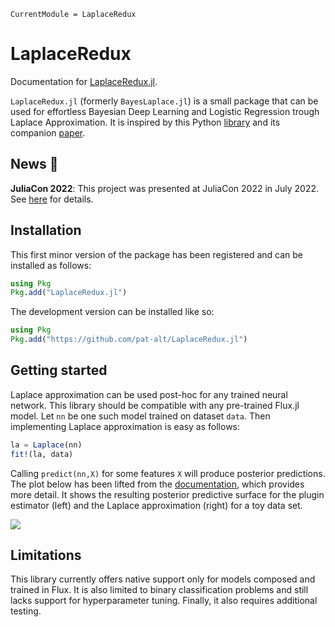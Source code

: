 
``` @meta
CurrentModule = LaplaceRedux
```

# LaplaceRedux

Documentation for [LaplaceRedux.jl](https://github.com/pat-alt/LaplaceRedux.jl).

`LaplaceRedux.jl` (formerly `BayesLaplace.jl`) is a small package that can be used for effortless Bayesian Deep Learning and Logistic Regression trough Laplace Approximation. It is inspired by this Python [library](https://aleximmer.github.io/Laplace/index.html#setup) and its companion [paper](https://arxiv.org/abs/2106.14806).

## News 📣

**JuliaCon 2022**: This project was presented at JuliaCon 2022 in July 2022. See [here](https://pretalx.com/juliacon-2022/talk/Z7MXFS/) for details.

## Installation

This first minor version of the package has been registered and can be installed as follows:

``` julia
using Pkg
Pkg.add("LaplaceRedux.jl")
```

The development version can be installed like so:

``` julia
using Pkg
Pkg.add("https://github.com/pat-alt/LaplaceRedux.jl")
```

## Getting started

Laplace approximation can be used post-hoc for any trained neural network. This library should be compatible with any pre-trained Flux.jl model. Let `nn` be one such model trained on dataset `data`. Then implementing Laplace approximation is easy as follows:

``` julia
la = Laplace(nn)
fit!(la, data)
```

Calling `predict(nn,X)` for some features `X` will produce posterior predictions. The plot below has been lifted from the [documentation](https://www.paltmeyer.com/LaplaceRedux.jl/dev/), which provides more detail. It shows the resulting posterior predictive surface for the plugin estimator (left) and the Laplace approximation (right) for a toy data set.

![](https://raw.githubusercontent.com/pat-alt/LaplaceRedux.jl/main/docs/src/tutorials/www/posterior_predictive_mlp.png)

## Limitations

This library currently offers native support only for models composed and trained in Flux. It is also limited to binary classification problems and still lacks support for hyperparameter tuning. Finally, it also requires additional testing.
